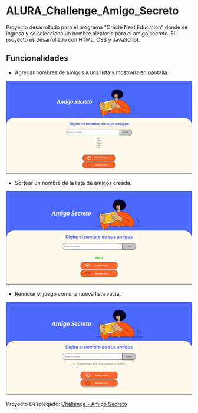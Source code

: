 # ALURA_Challenge_Amigo_Secreto
Proyecto desarrollado para el programa "Oracle Next Education" donde se ingresa y se selecciona un nombre aleatorio para el amigo secreto. El proyecto es desarrollado con HTML, CSS y JavaScript.

## Funcionalidades
- Agregar nombres de amigos a una lista y mostrarla en pantalla.

![lista de amigos](assets/lista.png)

- Sortear un nombre de la lista de amigos creada.

![Sorteo de amigos](assets/sorteo.png)

- Reiniciar el juego con una nueva lista vacia.

![lista de amigos](assets/botonReinicio.png)

Proyecto Desplegado: [Challenge - Amigo Secreto](https://alejandragaspar.github.io/ALURA_Challenge_Amigo_Secreto/)
